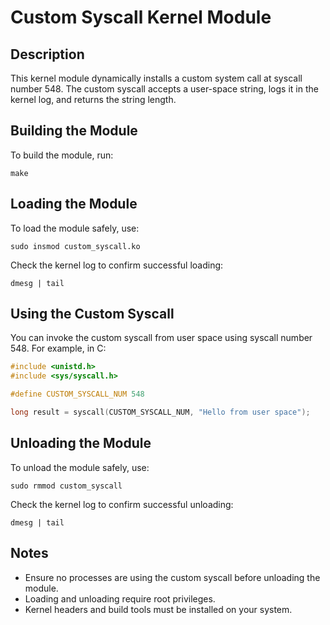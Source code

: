 # Custom Syscall Kernel Module

## Description
This kernel module dynamically installs a custom system call at syscall number 548. The custom syscall accepts a user-space string, logs it in the kernel log, and returns the string length.

## Building the Module
To build the module, run:
```
make
```

## Loading the Module
To load the module safely, use:
```
sudo insmod custom_syscall.ko
```
Check the kernel log to confirm successful loading:
```
dmesg | tail
```

## Using the Custom Syscall
You can invoke the custom syscall from user space using syscall number 548. For example, in C:
```c
#include <unistd.h>
#include <sys/syscall.h>

#define CUSTOM_SYSCALL_NUM 548

long result = syscall(CUSTOM_SYSCALL_NUM, "Hello from user space");
```

## Unloading the Module
To unload the module safely, use:
```
sudo rmmod custom_syscall
```
Check the kernel log to confirm successful unloading:
```
dmesg | tail
```

## Notes
- Ensure no processes are using the custom syscall before unloading the module.
- Loading and unloading require root privileges.
- Kernel headers and build tools must be installed on your system.
